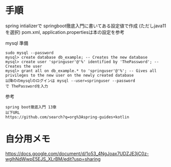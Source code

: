 # 手順
spring intializerで springboot徹底入門に書いてある設定値で作成
(ただしjava11を選択)
pom.xml, application.propertiesは本の設定を参考

mysql 準備
```
sudo mysql --password
mysql> create database db_example; -- Creates the new database
mysql> create user 'springuser'@'%' identified by 'ThePassword'; -- Creates the user
mysql> grant all on db_example.* to 'springuser'@'%'; -- Gives all privileges to the new user on the newly created database
以降ののmysqlのログインは mysql --user=springuser --password 
で ThePasswordを入力

```
 参考
```
spring boot徹底入門 13章
以下URL
https://github.com/search?q=org%3Aspring-guides+kotlin
```

# 自分用メモ

https://docs.google.com/document/d/1o53_4NgJoax7UDZJE3jC0z-wglhNdWwpE5EJS_XLrBM/edit?usp=sharing
